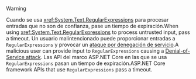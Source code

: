> [!WARNING]
> <span data-ttu-id="3c7da-101">Cuando se usa <xref:System.Text.RegularExpressions> para procesar entradas que no son de confianza, pase un tiempo de expiración.</span><span class="sxs-lookup"><span data-stu-id="3c7da-101">When using <xref:System.Text.RegularExpressions> to process untrusted input, pass a timeout.</span></span> <span data-ttu-id="3c7da-102">Un usuario malintencionado puede proporcionar entradas a `RegularExpressions` y provocar un [ataque por denegación de servicio](https://www.us-cert.gov/ncas/tips/ST04-015).</span><span class="sxs-lookup"><span data-stu-id="3c7da-102">A malicious user can provide input to `RegularExpressions` causing a [Denial-of-Service attack](https://www.us-cert.gov/ncas/tips/ST04-015).</span></span> <span data-ttu-id="3c7da-103">Las API del marco ASP.NET Core en las que se usa `RegularExpressions` pasan un tiempo de expiración.</span><span class="sxs-lookup"><span data-stu-id="3c7da-103">ASP.NET Core framework APIs that use `RegularExpressions` pass a timeout.</span></span>